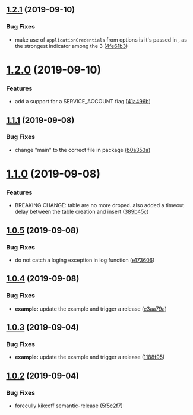 ## [1.2.1](https://github.com/kaminskypavel/winston-bigquery/compare/v1.2.0...v1.2.1) (2019-09-10)


### Bug Fixes

* make use of `applicationCredentials` from options is it's passed in , as the strongest indicator among the 3 ([4fe61b3](https://github.com/kaminskypavel/winston-bigquery/commit/4fe61b3))

# [1.2.0](https://github.com/kaminskypavel/winston-bigquery/compare/v1.1.1...v1.2.0) (2019-09-10)


### Features

* add a support for a SERVICE_ACCOUNT flag ([41a496b](https://github.com/kaminskypavel/winston-bigquery/commit/41a496b))

## [1.1.1](https://github.com/kaminskypavel/winston-bigquery/compare/v1.1.0...v1.1.1) (2019-09-08)


### Bug Fixes

* change "main" to the correct file in package ([b0a353a](https://github.com/kaminskypavel/winston-bigquery/commit/b0a353a))

# [1.1.0](https://github.com/kaminskypavel/winston-bigquery/compare/v1.0.5...v1.1.0) (2019-09-08)


### Features

* BREAKING CHANGE: table are no more droped. also added a timeout delay between the table creation and insert ([389b45c](https://github.com/kaminskypavel/winston-bigquery/commit/389b45c))

## [1.0.5](https://github.com/kaminskypavel/winston-bigquery/compare/v1.0.4...v1.0.5) (2019-09-08)


### Bug Fixes

* do not catch a loging exception in log function ([e173606](https://github.com/kaminskypavel/winston-bigquery/commit/e173606))

## [1.0.4](https://github.com/kaminskypavel/winston-bigquery/compare/v1.0.3...v1.0.4) (2019-09-08)


### Bug Fixes

* **example:** update the example and trigger a release ([e3aa79a](https://github.com/kaminskypavel/winston-bigquery/commit/e3aa79a))

## [1.0.3](https://github.com/kaminskypavel/winston-bigquery/compare/v1.0.2...v1.0.3) (2019-09-04)


### Bug Fixes

* **example:** update the example and trigger a release ([1188f95](https://github.com/kaminskypavel/winston-bigquery/commit/1188f95))

## [1.0.2](https://github.com/kaminskypavel/winston-bigquery/compare/v1.0.1...v1.0.2) (2019-09-04)


### Bug Fixes

* forecully kikcoff semantic-release ([5f5c2f7](https://github.com/kaminskypavel/winston-bigquery/commit/5f5c2f7))
